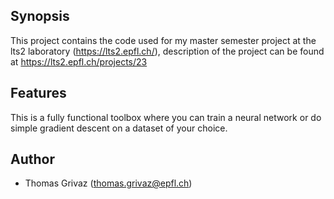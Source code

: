 ## Synopsis
This project contains the code used for my master semester project at the lts2 laboratory (https://lts2.epfl.ch/), description of the project can be found at https://lts2.epfl.ch/projects/23

## Features
This is a fully functional toolbox where you can train a neural network or do simple gradient descent on a dataset of your choice.

## Author
* Thomas Grivaz (thomas.grivaz@epfl.ch)
